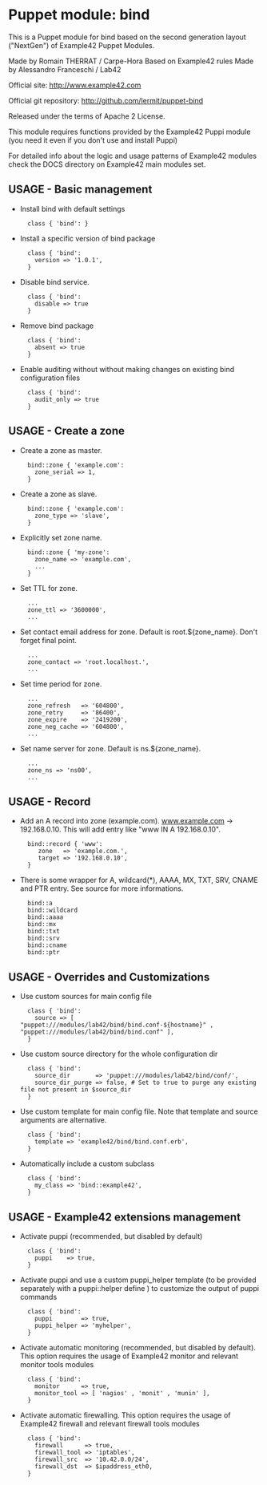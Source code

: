 # Puppet module: bind

This is a Puppet module for bind based on the second generation layout ("NextGen") of Example42 Puppet Modules.

Made by Romain THERRAT / Carpe-Hora
Based on Example42 rules
Made by Alessandro Franceschi / Lab42

Official site: http://www.example42.com

Official git repository: http://github.com/lermit/puppet-bind

Released under the terms of Apache 2 License.

This module requires functions provided by the Example42 Puppi module (you need it even if you don't use and install Puppi)

For detailed info about the logic and usage patterns of Example42 modules check the DOCS directory on Example42 main modules set.

## USAGE - Basic management

* Install bind with default settings

        class { 'bind': }

* Install a specific version of bind package

        class { 'bind':
          version => '1.0.1',
        }

* Disable bind service.

        class { 'bind':
          disable => true
        }

* Remove bind package

        class { 'bind':
          absent => true
        }

* Enable auditing without without making changes on existing bind configuration files

        class { 'bind':
          audit_only => true
        }

## USAGE - Create a zone

* Create a zone as master.

        bind::zone { 'example.com':
          zone_serial => 1,
        }

* Create a zone as slave.

        bind::zone { 'example.com':
          zone_type => 'slave',
        }

* Explicitly set zone name.

        bind::zone { 'my-zone':
          zone_name => 'example.com',
          ...
        }

* Set TTL for zone.

        ...
        zone_ttl => '3600000',
        ...

* Set contact email address for zone. Default is root.${zone_name}. Don't forget final point.

        ...
        zone_contact => 'root.localhost.',
        ...

* Set time period for zone.

        ...
        zone_refresh   => '604800',
        zone_retry     => '86400',
        zone_expire    => '2419200',
        zone_neg_cache => '604800',
        ...

* Set name server for zone. Default is ns.${zone_name}.

        ...
        zone_ns => 'ns00',
        ...

## USAGE - Record

* Add an A record into zone (example.com). www.example.com -> 192.168.0.10. This will add entry like "www IN A 192.168.0.10".

        bind::record { 'www':
           zone   => 'example.com.',
           target => '192.168.0.10',
        }

* There is some wrapper for A, wildcard(*), AAAA, MX, TXT, SRV, CNAME and PTR entry. See source for more informations.

        bind::a
        bind::wildcard
        bind::aaaa
        bind::mx
        bind::txt
        bind::srv
        bind::cname
        bind::ptr

## USAGE - Overrides and Customizations
* Use custom sources for main config file

        class { 'bind':
          source => [ "puppet:///modules/lab42/bind/bind.conf-${hostname}" , "puppet:///modules/lab42/bind/bind.conf" ],
        }


* Use custom source directory for the whole configuration dir

        class { 'bind':
          source_dir       => 'puppet:///modules/lab42/bind/conf/',
          source_dir_purge => false, # Set to true to purge any existing file not present in $source_dir
        }

* Use custom template for main config file. Note that template and source arguments are alternative.

        class { 'bind':
          template => 'example42/bind/bind.conf.erb',
        }

* Automatically include a custom subclass

        class { 'bind':
          my_class => 'bind::example42',
        }


## USAGE - Example42 extensions management
* Activate puppi (recommended, but disabled by default)

        class { 'bind':
          puppi    => true,
        }

* Activate puppi and use a custom puppi_helper template (to be provided separately with a puppi::helper define ) to customize the output of puppi commands

        class { 'bind':
          puppi        => true,
          puppi_helper => 'myhelper',
        }

* Activate automatic monitoring (recommended, but disabled by default). This option requires the usage of Example42 monitor and relevant monitor tools modules

        class { 'bind':
          monitor      => true,
          monitor_tool => [ 'nagios' , 'monit' , 'munin' ],
        }

* Activate automatic firewalling. This option requires the usage of Example42 firewall and relevant firewall tools modules

        class { 'bind':
          firewall      => true,
          firewall_tool => 'iptables',
          firewall_src  => '10.42.0.0/24',
          firewall_dst  => $ipaddress_eth0,
        }


